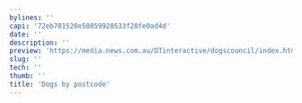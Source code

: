 ```yaml
---
bylines: ''
capi: '72eb781520e58059920533f28fe0ad4d'
date: ''
description: ''
preview: 'https://media.news.com.au/DTinteractive/dogscouncil/index.html '
slug: ''
tech: ''
thumb: ''
title: 'Dogs by postcode'
---
```

